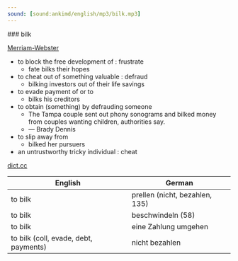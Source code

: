 ```yaml
---
sound: [sound:ankimd/english/mp3/bilk.mp3]
---
```


\### bilk

[Merriam-Webster](https://www.merriam-webster.com/dictionary/bilk)

- to block the free development of : frustrate
    - fate bilks their hopes
- to cheat out of something valuable : defraud
    - bilking investors out of their life savings
- to evade payment of or to
    - bilks his creditors
- to obtain (something) by defrauding someone
    - The Tampa couple sent out phony sonograms and bilked money from couples wanting children, authorities say.
    - — Brady Dennis
- to slip away from
    - bilked her pursuers
- an untrustworthy tricky individual : cheat

[dict.cc](https://www.dict.cc/bilk)

| English        | German       |
| -------------- | ------------ |
| to bilk | prellen (nicht, bezahlen, 135) |
| to bilk | beschwindeln (58) |
| to bilk | eine Zahlung umgehen |
| to bilk (coll, evade, debt, payments) | nicht bezahlen |
